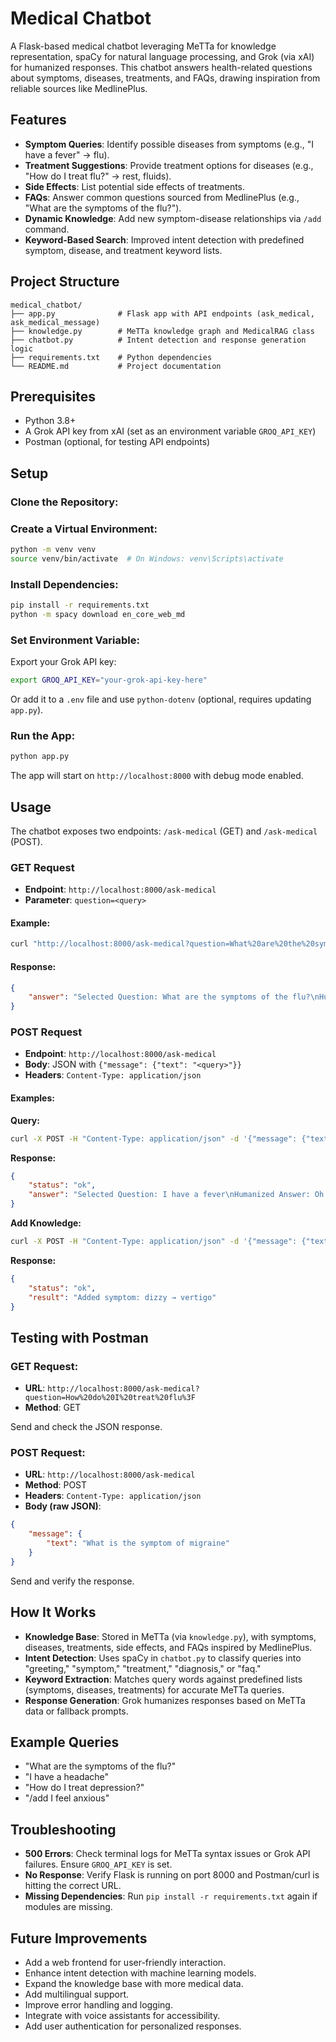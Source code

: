 # Medical Chatbot

A Flask-based medical chatbot leveraging MeTTa for knowledge representation, spaCy for natural language processing, and Grok (via xAI) for humanized responses. This chatbot answers health-related questions about symptoms, diseases, treatments, and FAQs, drawing inspiration from reliable sources like MedlinePlus.

## Features

- **Symptom Queries**: Identify possible diseases from symptoms (e.g., "I have a fever" → flu).  
- **Treatment Suggestions**: Provide treatment options for diseases (e.g., "How do I treat flu?" → rest, fluids).  
- **Side Effects**: List potential side effects of treatments.  
- **FAQs**: Answer common questions sourced from MedlinePlus (e.g., "What are the symptoms of the flu?").  
- **Dynamic Knowledge**: Add new symptom-disease relationships via `/add` command.  
- **Keyword-Based Search**: Improved intent detection with predefined symptom, disease, and treatment keyword lists.  

## Project Structure

```
medical_chatbot/
├── app.py              # Flask app with API endpoints (ask_medical, ask_medical_message)
├── knowledge.py        # MeTTa knowledge graph and MedicalRAG class
├── chatbot.py          # Intent detection and response generation logic
├── requirements.txt    # Python dependencies
└── README.md           # Project documentation
```

## Prerequisites

- Python 3.8+  
- A Grok API key from xAI (set as an environment variable `GROQ_API_KEY`)  
- Postman (optional, for testing API endpoints)  

## Setup

### Clone the Repository:

### Create a Virtual Environment:
```bash
python -m venv venv
source venv/bin/activate  # On Windows: venv\Scripts\activate
```

### Install Dependencies:
```bash
pip install -r requirements.txt
python -m spacy download en_core_web_md
```

### Set Environment Variable:
Export your Grok API key:
```bash
export GROQ_API_KEY="your-grok-api-key-here"
```
Or add it to a `.env` file and use `python-dotenv` (optional, requires updating `app.py`).

### Run the App:
```bash
python app.py
```
The app will start on `http://localhost:8000` with debug mode enabled.

## Usage

The chatbot exposes two endpoints: `/ask-medical` (GET) and `/ask-medical` (POST).

### GET Request
- **Endpoint**: `http://localhost:8000/ask-medical`  
- **Parameter**: `question=<query>`  

#### Example:
```bash
curl "http://localhost:8000/ask-medical?question=What%20are%20the%20symptoms%20of%20the%20flu%3F"
```

#### Response:
```json
{
    "answer": "Selected Question: What are the symptoms of the flu?\nHumanized Answer: Flu symptoms include fever, cough, sore throat, body aches, and fatigue. Hope you’re not feeling too under the weather!"
}
```

### POST Request
- **Endpoint**: `http://localhost:8000/ask-medical`  
- **Body**: JSON with `{"message": {"text": "<query>"}}`  
- **Headers**: `Content-Type: application/json`  

#### Examples:
**Query:**
```bash
curl -X POST -H "Content-Type: application/json" -d '{"message": {"text": "I have a fever"}}' http://localhost:8000/ask-medical
```

**Response:**
```json
{
    "status": "ok",
    "answer": "Selected Question: I have a fever\nHumanized Answer: Oh no, a fever? That could be the flu—try resting and staying hydrated. Antiviral drugs might help if a doctor agrees. Take care!"
}
```

**Add Knowledge:**
```bash
curl -X POST -H "Content-Type: application/json" -d '{"message": {"text": "/add I feel dizzy"}}' http://localhost:8000/ask-medical
```

**Response:**
```json
{
    "status": "ok",
    "result": "Added symptom: dizzy → vertigo"
}
```

## Testing with Postman

### GET Request:
- **URL**: `http://localhost:8000/ask-medical?question=How%20do%20I%20treat%20flu%3F`  
- **Method**: GET  

Send and check the JSON response.

### POST Request:
- **URL**: `http://localhost:8000/ask-medical`  
- **Method**: POST  
- **Headers**: `Content-Type: application/json`  
- **Body (raw JSON)**:
```json
{
    "message": {
        "text": "What is the symptom of migraine"
    }
}
```

Send and verify the response.

## How It Works

- **Knowledge Base**: Stored in MeTTa (via `knowledge.py`), with symptoms, diseases, treatments, side effects, and FAQs inspired by MedlinePlus.  
- **Intent Detection**: Uses spaCy in `chatbot.py` to classify queries into "greeting," "symptom," "treatment," "diagnosis," or "faq."  
- **Keyword Extraction**: Matches query words against predefined lists (symptoms, diseases, treatments) for accurate MeTTa queries.  
- **Response Generation**: Grok humanizes responses based on MeTTa data or fallback prompts.  

## Example Queries

- "What are the symptoms of the flu?"  
- "I have a headache"  
- "How do I treat depression?"  
- "/add I feel anxious"  

## Troubleshooting

- **500 Errors**: Check terminal logs for MeTTa syntax issues or Grok API failures. Ensure `GROQ_API_KEY` is set.  
- **No Response**: Verify Flask is running on port 8000 and Postman/curl is hitting the correct URL.  
- **Missing Dependencies**: Run `pip install -r requirements.txt` again if modules are missing.  

## Future Improvements

- Add a web frontend for user-friendly interaction.  
- Enhance intent detection with machine learning models.  
- Expand the knowledge base with more medical data.  
- Add multilingual support.  
- Improve error handling and logging.  
- Integrate with voice assistants for accessibility.  
- Add user authentication for personalized responses.  
